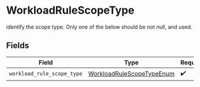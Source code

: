 # WorkloadRuleScopeType

identify the scope type. Only one of the below should be not null, and  used.


## Fields

| Field                                                                         | Type                                                                          | Required                                                                      | Description                                                                   |
| ----------------------------------------------------------------------------- | ----------------------------------------------------------------------------- | ----------------------------------------------------------------------------- | ----------------------------------------------------------------------------- |
| `workload_rule_scope_type`                                                    | [WorkloadRuleScopeTypeEnum](../../models/shared/workloadrulescopetypeenum.md) | :heavy_check_mark:                                                            | N/A                                                                           |